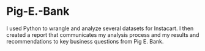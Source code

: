 # Pig-E.-Bank
I used Python to wrangle and analyze several datasets for Instacart. I then created a report that communicates my analysis process and my results and recommendations to key business questions from Pig E. Bank.
